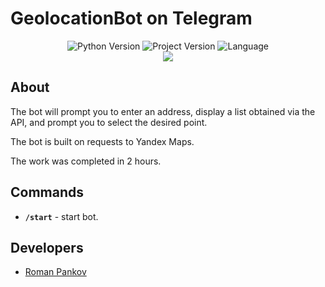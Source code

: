 # GeolocationBot on Telegram

<p align="center">
   <img src="https://img.shields.io/badge/python-3.10-green" alt="Python Version">
   <img src="https://img.shields.io/badge/version-v1-lightgrey" alt="Project Version">
   <img src="https://img.shields.io/badge/language-ru-blue" alt="Language">
  <br>
   <img src="https://img.shields.io/badge/aiogram-v2.25.1-green">
</p>

## About
The bot will prompt you to enter an address, display a list obtained via the API, and prompt you to select the desired point.

The bot is built on requests to Yandex Maps.

The work was completed in 2 hours.

## Commands

- **`/start`** - start bot. 


## Developers

- [Roman Pankov](https://github.com/extpankov)
